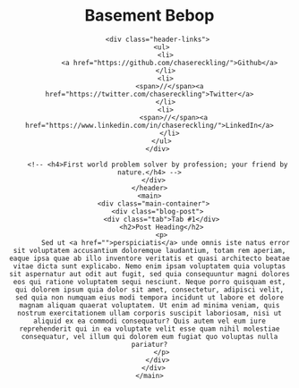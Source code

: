<!DOCTYPE html>
<html>
  <head>
    <title>Basement Bebop</title>
    <link rel="stylesheet" type="text/css" href="public/assets/stylesheets/style.css">
    <link href='https://fonts.googleapis.com/css?family=Roboto:400,300,500,700,900' rel='stylesheet' type='text/css'>
    <script src="https://use.fontawesome.com/dd2fa40f86.js"></script>
  </head>
  <body>
    <header>
      <div class="header-info">
        <div class="header-title">
          <h1>Basement Bebop</h1>
        </div>

        <div class="header-links">
          <ul>
            <li>
              <a href="https://github.com/chasereckling/">Github</a>
            </li>
            <li>
              <span>//</span><a href="https://twitter.com/chasereckling">Twitter</a>
            </li>
            <li>
                <span>//</span><a href="https://www.linkedin.com/in/chasereckling/">LinkedIn</a>
              </li>
          </ul>
        </div>

        <!-- <h4>First world problem solver by profession; your friend by nature.</h4> -->
      </div>
    </header>
    <main>
      <div class="main-container">
        <div class="blog-post">
          <div class="tab">Tab #1</div>
          <h2>Post Heading</h2>
          <p>
            Sed ut <a href="">perspiciatis</a> unde omnis iste natus error sit voluptatem accusantium doloremque laudantium, totam rem aperiam, eaque ipsa quae ab illo inventore veritatis et quasi architecto beatae vitae dicta sunt explicabo. Nemo enim ipsam voluptatem quia voluptas sit aspernatur aut odit aut fugit, sed quia consequuntur magni dolores eos qui ratione voluptatem sequi nesciunt. Neque porro quisquam est, qui dolorem ipsum quia dolor sit amet, consectetur, adipisci velit, sed quia non numquam eius modi tempora incidunt ut labore et dolore magnam aliquam quaerat voluptatem. Ut enim ad minima veniam, quis nostrum exercitationem ullam corporis suscipit laboriosam, nisi ut aliquid ex ea commodi consequatur? Quis autem vel eum iure reprehenderit qui in ea voluptate velit esse quam nihil molestiae consequatur, vel illum qui dolorem eum fugiat quo voluptas nulla pariatur?
          </p>
        </div>
      </div>
    </main>
  </body>
</html>
